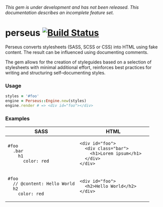 *This gem is under development and has not been released. This documentation describes an incomplete feature set.*

# perseus [![Build Status](https://secure.travis-ci.org/polarblau/perseus.png?branch=master)](http://travis-ci.org/polarblau/perseus)

Perseus converts stylesheets (SASS, SCSS or CSS) into HTML using fake content. 
The result can be influenced using documenting comments.

The gem allows for the creation of styleguides based on a selection of stylesheets with minimal additional effort,
reinforces best practices for writing and structuring self–documenting styles.

### Usage

```ruby
styles = '#foo'
engine = Perseus::Engine.new(styles)
engine.render # => <div id="foo"></div>
```

### Examples

<table width="100%">
<colgroup>
<col width="50%" />
<col width="50%" />
</colgroup>
<thead>
<tr>
<th>SASS</th>
<th>HTML</th>
</tr>
</thead>
<tbody>
<tr>
<td>
<pre style="border: none">
<code>#foo
  .bar
    h1
      color: red</code>
</pre>
</td>
<td>
<pre>
<code>&lt;div id=&quot;foo&quot;&gt;
  &lt;div class=&quot;bar&quot;&gt;
    &lt;h1&gt;Lorem ipsum&lt;/h1&gt;
  &lt;/div&gt;
&lt;/div&gt;</code>
</pre>
</td>
</tr>
<tr>
<td>
<pre style="border: none">
<code>#foo
  // @content: Hello World
  h2
    color: red</code>
</pre>
</td>
<td>
<pre>
<code>&lt;div id=&quot;foo&quot;&gt;
  &lt;h2&gt;Hello World&lt;/h2&gt;
&lt;/div&gt;</code>
</pre>
</td>
</tr>
</tbody>
</table>